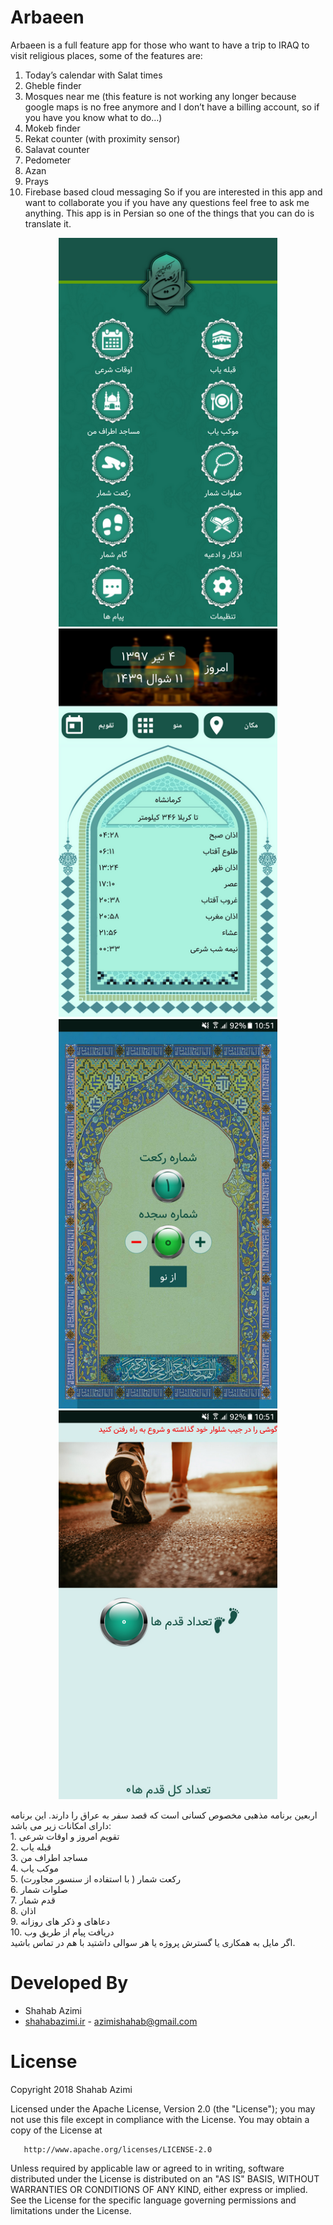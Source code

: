 # Arbaeen
Arbaeen is a full feature app for those who want to have a trip to IRAQ to visit religious places, some of the features are:
1. Today’s calendar with Salat times
2. Gheble finder
3. Mosques near me (this feature is not working any longer because google maps is no free anymore and I don’t have a billing account, so if you have you know what to do…)
4. Mokeb finder
5. Rekat counter (with proximity sensor)
6. Salavat counter
7. Pedometer
8. Azan
9. Prays
10. Firebase based cloud messaging
So if you are interested in this app and want to collaborate you if you have any questions feel free to ask me anything. This app is in Persian so one of the things that you can do is translate it.
<p align="center">
  <img src="p1.png" width="350"/>
  <img src="p2.png" width="350"/>
  <img src="p3.png" width="350"/>
  <img src="p4.png" width="350"/>
</p>
<p align=”right”>
اربعین برنامه مذهبی مخصوص کسانی است که قصد سفر به عراق را دارند. این برنامه دارای امکانات زیر می باشد:
<br>
1. تقویم امروز و اوقات شرعی
<br>
2. قبله یاب
<br>
3. مساجد اطراف من
<br>
4. موکب یاب
<br>
5. رکعت شمار ( با استفاده از سنسور مجاورت)
<br>
6. صلوات شمار
<br>
7. قدم شمار
<br>
8. اذان
<br>
9. دعاهای و ذکر های روزانه
<br>
10. دریافت پیام از طریق وب
<br>
اگر مایل به همکاری یا گسترش پروژه یا هر سوالی داشتید با هم در تماس باشید.
<br>

</p>

# Developed By

* Shahab Azimi
 * [shahabazimi.ir](http://shahabazimi.ir) - <azimishahab@gmail.com>

# License
   Copyright 2018 Shahab Azimi

   Licensed under the Apache License, Version 2.0 (the "License");
   you may not use this file except in compliance with the License.
   You may obtain a copy of the License at

       http://www.apache.org/licenses/LICENSE-2.0

   Unless required by applicable law or agreed to in writing, software
   distributed under the License is distributed on an "AS IS" BASIS,
   WITHOUT WARRANTIES OR CONDITIONS OF ANY KIND, either express or implied.
   See the License for the specific language governing permissions and
   limitations under the License.




